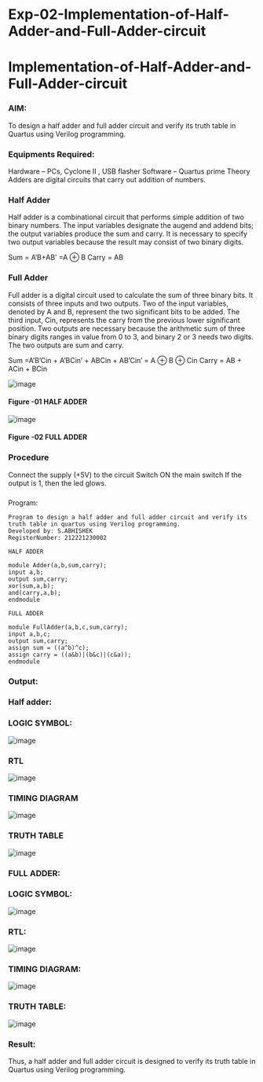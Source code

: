 # Exp-02-Implementation-of-Half-Adder-and-Full-Adder-circuit

# Implementation-of-Half-Adder-and-Full-Adder-circuit
### AIM:
To design a half adder and full adder circuit and verify its truth table in Quartus using Verilog programming.

### Equipments Required:
Hardware – PCs, Cyclone II , USB flasher
Software – Quartus prime
Theory
Adders are digital circuits that carry out addition of numbers.

### Half Adder
Half adder is a combinational circuit that performs simple addition of two binary numbers. The input variables designate the augend and addend bits; the output variables produce the sum and carry. It is necessary to specify two output variables because the result may consist of two binary digits.

Sum = A’B+AB’ =A ⊕ B Carry = AB

### Full Adder
Full adder is a digital circuit used to calculate the sum of three binary bits. It consists of three inputs and two outputs. Two of the input variables, denoted by A and B, represent the two significant bits to be added. The third input, Cin, represents the carry from the previous lower significant position. Two outputs are necessary because the arithmetic sum of three binary digits ranges in value from 0 to 3, and binary 2 or 3 needs two digits. The two outputs are sum and carry.

Sum =A’B’Cin + A’BCin’ + ABCin + AB’Cin’ = A ⊕ B ⊕ Cin Carry = AB + ACin + BCin

 ![image](https://user-images.githubusercontent.com/36288975/163552156-a13e5a56-c638-4110-97d9-8896907c8d25.png)

#### Figure -01 HALF ADDER 


![image](https://user-images.githubusercontent.com/36288975/163552057-b3547877-6d07-45b4-b7e0-bcfebfad9e1d.png)

#### Figure -02 FULL ADDER 

### Procedure

Connect the supply (+5V) to the circuit
Switch ON the main switch
If the output is 1, then the led glows.
### 
Program:
```
Program to design a half adder and full adder circuit and verify its truth table in quartus using Verilog programming.
Developed by: S.ABHISHEK
RegisterNumber: 212221230002 

HALF ADDER

module Adder(a,b,sum,carry);
input a,b;
output sum,carry;
xor(sum,a,b);
and(carry,a,b);
endmodule

FULL ADDER

module FullAdder(a,b,c,sum,carry);
input a,b,c;
output sum,carry;
assign sum = ((a^b)^c);
assign carry = ((a&b)|(b&c)|(c&a));
endmodule
```

### Output:
### Half adder:
### LOGIC SYMBOL:
![image](https://user-images.githubusercontent.com/94165326/165720028-af2df52c-25f0-4710-a31c-198a9763320d.png)

### RTL
![image](https://user-images.githubusercontent.com/94165326/165720076-486556c6-f578-4632-9345-567509a8e06d.png)

### TIMING DIAGRAM
![image](https://user-images.githubusercontent.com/94165326/165720124-ba882127-bdaf-47ca-a7b6-b435ed15fe7d.png)



### TRUTH TABLE 
![image](https://user-images.githubusercontent.com/94165326/165720162-dd4d71d7-5bda-44e9-a3d9-1df57c196550.png)

### FULL ADDER:
### LOGIC SYMBOL:
![image](https://user-images.githubusercontent.com/94165326/165720301-878e28d8-2deb-4f2c-a978-73abe98ee27e.png)
### RTL:
![image](https://user-images.githubusercontent.com/94165326/165720364-cfa8dd30-2b1a-4b4b-b899-4aac4cf86e6c.png)
### TIMING DIAGRAM:
![image](https://user-images.githubusercontent.com/94165326/165720480-ae2f67b5-2959-4c96-8855-966c93a5141d.png)
### TRUTH TABLE:
![image](https://user-images.githubusercontent.com/94165326/165720581-2f50e047-937d-4579-8373-365fa9d37fcd.png)



### Result:
Thus, a half adder and full adder circuit is designed to verify its truth table in Quartus using Verilog programming.
